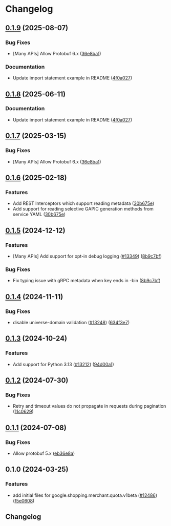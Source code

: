 # Changelog

## [0.1.9](https://github.com/chingor13/google-cloud-python/compare/google-shopping-merchant-quota-v0.1.8...google-shopping-merchant-quota-v0.1.9) (2025-08-07)


### Bug Fixes

* [Many APIs] Allow Protobuf 6.x ([36e8ba1](https://github.com/chingor13/google-cloud-python/commit/36e8ba12eac92dd221ac3ddf1061da3845135791))


### Documentation

* Update import statement example in README ([4f0a027](https://github.com/chingor13/google-cloud-python/commit/4f0a0270b494d47e80373b87e7668283dbbceec7))

## [0.1.8](https://github.com/googleapis/google-cloud-python/compare/google-shopping-merchant-quota-v0.1.7...google-shopping-merchant-quota-v0.1.8) (2025-06-11)


### Documentation

* Update import statement example in README ([4f0a027](https://github.com/googleapis/google-cloud-python/commit/4f0a0270b494d47e80373b87e7668283dbbceec7))

## [0.1.7](https://github.com/googleapis/google-cloud-python/compare/google-shopping-merchant-quota-v0.1.6...google-shopping-merchant-quota-v0.1.7) (2025-03-15)


### Bug Fixes

* [Many APIs] Allow Protobuf 6.x ([36e8ba1](https://github.com/googleapis/google-cloud-python/commit/36e8ba12eac92dd221ac3ddf1061da3845135791))

## [0.1.6](https://github.com/googleapis/google-cloud-python/compare/google-shopping-merchant-quota-v0.1.5...google-shopping-merchant-quota-v0.1.6) (2025-02-18)


### Features

* Add REST Interceptors which support reading metadata ([30b675e](https://github.com/googleapis/google-cloud-python/commit/30b675e7e9eaee87f9e7bdf4dc910b01f6a3044f))
* Add support for reading selective GAPIC generation methods from service YAML ([30b675e](https://github.com/googleapis/google-cloud-python/commit/30b675e7e9eaee87f9e7bdf4dc910b01f6a3044f))

## [0.1.5](https://github.com/googleapis/google-cloud-python/compare/google-shopping-merchant-quota-v0.1.4...google-shopping-merchant-quota-v0.1.5) (2024-12-12)


### Features

* [Many APIs] Add support for opt-in debug logging ([#13349](https://github.com/googleapis/google-cloud-python/issues/13349)) ([8b9c7bf](https://github.com/googleapis/google-cloud-python/commit/8b9c7bf3bb1c4f0beabd71a45c469fcedb19a2c8))


### Bug Fixes

* Fix typing issue with gRPC metadata when key ends in -bin ([8b9c7bf](https://github.com/googleapis/google-cloud-python/commit/8b9c7bf3bb1c4f0beabd71a45c469fcedb19a2c8))

## [0.1.4](https://github.com/googleapis/google-cloud-python/compare/google-shopping-merchant-quota-v0.1.3...google-shopping-merchant-quota-v0.1.4) (2024-11-11)


### Bug Fixes

* disable universe-domain validation ([#13248](https://github.com/googleapis/google-cloud-python/issues/13248)) ([634f3e7](https://github.com/googleapis/google-cloud-python/commit/634f3e740926506654efa82a4f7a8d5f7e3cf6ba))

## [0.1.3](https://github.com/googleapis/google-cloud-python/compare/google-shopping-merchant-quota-v0.1.2...google-shopping-merchant-quota-v0.1.3) (2024-10-24)


### Features

* Add support for Python 3.13 ([#13212](https://github.com/googleapis/google-cloud-python/issues/13212)) ([94d00a1](https://github.com/googleapis/google-cloud-python/commit/94d00a126aa436513d23b25993b7fdc106809441))

## [0.1.2](https://github.com/googleapis/google-cloud-python/compare/google-shopping-merchant-quota-v0.1.1...google-shopping-merchant-quota-v0.1.2) (2024-07-30)


### Bug Fixes

* Retry and timeout values do not propagate in requests during pagination ([11c0629](https://github.com/googleapis/google-cloud-python/commit/11c06293cef3391f5fb433d5de26c066943082d0))

## [0.1.1](https://github.com/googleapis/google-cloud-python/compare/google-shopping-merchant-quota-v0.1.0...google-shopping-merchant-quota-v0.1.1) (2024-07-08)


### Bug Fixes

* Allow protobuf 5.x ([eb36e8a](https://github.com/googleapis/google-cloud-python/commit/eb36e8a5e779717977132f605aa2ebc3cad78517))

## 0.1.0 (2024-03-25)


### Features

* add initial files for google.shopping.merchant.quota.v1beta ([#12486](https://github.com/googleapis/google-cloud-python/issues/12486)) ([f5e0608](https://github.com/googleapis/google-cloud-python/commit/f5e0608bcf0b516000af710b8bff6df5db7ae8da))

## Changelog
